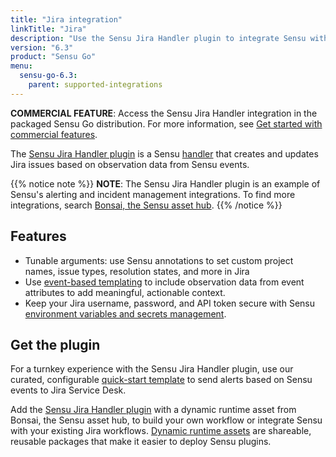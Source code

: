 ```yaml
---
title: "Jira integration"
linkTitle: "Jira"
description: "Use the Sensu Jira Handler plugin to integrate Sensu with your existing Jira and Jira Service Desk workflows. Read about the features of Sensu's Jira integration and learn how to get the plugin."
version: "6.3"
product: "Sensu Go"
menu: 
  sensu-go-6.3:
    parent: supported-integrations
---
```


**COMMERCIAL FEATURE**: Access the Sensu Jira Handler integration in the packaged Sensu Go distribution.
For more information, see [Get started with commercial features][6].

The [Sensu Jira Handler plugin][4] is a Sensu [handler][1] that creates and updates Jira issues based on observation data from Sensu events.

{{% notice note %}}
**NOTE**: The Sensu Jira Handler plugin is an example of Sensu's alerting and incident management integrations.
To find more integrations, search [Bonsai, the Sensu asset hub](https://bonsai.sensu.io/).
{{% /notice %}}

## Features

- Tunable arguments: use Sensu annotations to set custom project names, issue types, resolution states, and more in Jira
- Use [event-based templating][2] to include observation data from event attributes to add meaningful, actionable context.
- Keep your Jira username, password, and API token secure with Sensu [environment variables and secrets management][7].

## Get the plugin

For a turnkey experience with the Sensu Jira Handler plugin, use our curated, configurable [quick-start template][3] to send alerts based on Sensu events to Jira Service Desk.

Add the [Sensu Jira Handler plugin][4] with a dynamic runtime asset from Bonsai, the Sensu asset hub, to build your own workflow or integrate Sensu with your existing Jira workflows.
[Dynamic runtime assets][5] are shareable, reusable packages that make it easier to deploy Sensu plugins.


[1]: ../../../observability-pipeline/observe-process/handlers/
[2]: ../../../observability-pipeline/observe-process/handler-templates/
[3]: https://github.com/sensu-community/monitoring-pipelines/blob/latest/incident-management/jira-servicedesk.yaml
[4]: https://bonsai.sensu.io/assets/sensu/sensu-jira-handler
[5]: ../../assets
[6]: ../../../commercial/
[7]: ../../../operations/manage-secrets/
